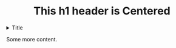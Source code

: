 <div style="text-align: center;">

# This h1 header is Centered

</div>

<details>
   <summary>Title</summary>
   This content can be <em>shown/hidden</em>.
</details>

Some more content.
